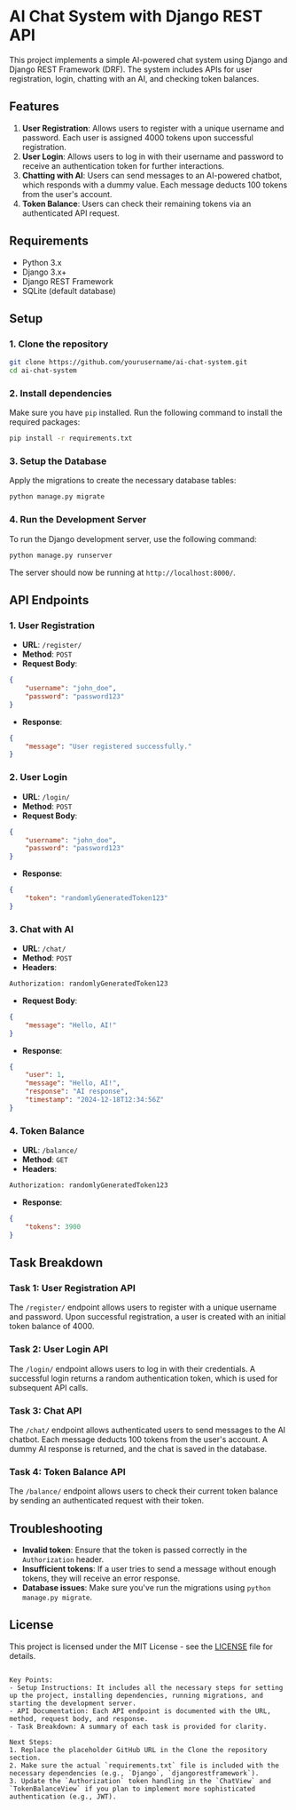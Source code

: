 # AI Chat System with Django REST API

This project implements a simple AI-powered chat system using Django and Django REST Framework (DRF). The system includes APIs for user registration, login, chatting with an AI, and checking token balances.

## Features

1. **User Registration**: Allows users to register with a unique username and password. Each user is assigned 4000 tokens upon successful registration.
2. **User Login**: Allows users to log in with their username and password to receive an authentication token for further interactions.
3. **Chatting with AI**: Users can send messages to an AI-powered chatbot, which responds with a dummy value. Each message deducts 100 tokens from the user's account.
4. **Token Balance**: Users can check their remaining tokens via an authenticated API request.

## Requirements

- Python 3.x
- Django 3.x+
- Django REST Framework
- SQLite (default database)

## Setup

### 1. Clone the repository

```bash
git clone https://github.com/yourusername/ai-chat-system.git
cd ai-chat-system
```

### 2. Install dependencies

Make sure you have `pip` installed. Run the following command to install the required packages:

```bash
pip install -r requirements.txt
```

### 3. Setup the Database

Apply the migrations to create the necessary database tables:

```bash
python manage.py migrate
```

### 4. Run the Development Server

To run the Django development server, use the following command:

```bash
python manage.py runserver
```

The server should now be running at `http://localhost:8000/`.

## API Endpoints

### 1. **User Registration**

- **URL**: `/register/`
- **Method**: `POST`
- **Request Body**:

```json
{
    "username": "john_doe",
    "password": "password123"
}
```

- **Response**:

```json
{
    "message": "User registered successfully."
}
```

### 2. **User Login**

- **URL**: `/login/`
- **Method**: `POST`
- **Request Body**:

```json
{
    "username": "john_doe",
    "password": "password123"
}
```

- **Response**:

```json
{
    "token": "randomlyGeneratedToken123"
}
```

### 3. **Chat with AI**

- **URL**: `/chat/`
- **Method**: `POST`
- **Headers**:

```bash
Authorization: randomlyGeneratedToken123
```

- **Request Body**:

```json
{
    "message": "Hello, AI!"
}
```

- **Response**:

```json
{
    "user": 1,
    "message": "Hello, AI!",
    "response": "AI response",
    "timestamp": "2024-12-18T12:34:56Z"
}
```

### 4. **Token Balance**

- **URL**: `/balance/`
- **Method**: `GET`
- **Headers**:

```bash
Authorization: randomlyGeneratedToken123
```

- **Response**:

```json
{
    "tokens": 3900
}
```

## Task Breakdown

### Task 1: User Registration API

The `/register/` endpoint allows users to register with a unique username and password. Upon successful registration, a user is created with an initial token balance of 4000.

### Task 2: User Login API

The `/login/` endpoint allows users to log in with their credentials. A successful login returns a random authentication token, which is used for subsequent API calls.

### Task 3: Chat API

The `/chat/` endpoint allows authenticated users to send messages to the AI chatbot. Each message deducts 100 tokens from the user's account. A dummy AI response is returned, and the chat is saved in the database.

### Task 4: Token Balance API

The `/balance/` endpoint allows users to check their current token balance by sending an authenticated request with their token.

## Troubleshooting

- **Invalid token**: Ensure that the token is passed correctly in the `Authorization` header.
- **Insufficient tokens**: If a user tries to send a message without enough tokens, they will receive an error response.
- **Database issues**: Make sure you've run the migrations using `python manage.py migrate`.

## License

This project is licensed under the MIT License - see the [LICENSE](LICENSE) file for details.

```

Key Points:
- Setup Instructions: It includes all the necessary steps for setting up the project, installing dependencies, running migrations, and starting the development server.
- API Documentation: Each API endpoint is documented with the URL, method, request body, and response.
- Task Breakdown: A summary of each task is provided for clarity.

Next Steps:
1. Replace the placeholder GitHub URL in the Clone the repository section.
2. Make sure the actual `requirements.txt` file is included with the necessary dependencies (e.g., `Django`, `djangorestframework`).
3. Update the `Authorization` token handling in the `ChatView` and `TokenBalanceView` if you plan to implement more sophisticated authentication (e.g., JWT).
